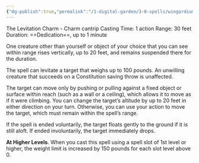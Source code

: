 ```yaml
---
{"dg-publish":true,"permalink":"/1-digital-garden/3-0-spells/wingardium-leviosa/"}
---
```


The Levitation Charm - Charm cantrip
Casting Time: 1 action
Range: 30 feet
Duration: ==Dedication==, up to 1 minute

One creature other than yourself or object of your choice that you can see within range rises vertically, up to 20 feet, and remains suspended there for the duration. 

The spell can levitate a target that weighs up to 100 pounds. An unwilling creature that succeeds on a Constitution saving throw is unaffected.

The target can move only by pushing or pulling against a fixed object or surface within reach (such as a wall or a ceiling), which allows it to move as if it were climbing. You can change the target’s altitude by up to 20 feet in either direction on your turn. Otherwise, you can use your action to move the target, which must remain within the spell’s range.

If the spell is ended voluntarily, the target floats gently to the ground if it is still aloft. If ended involuntarily, the target immediately drops.

**At Higher Levels**. When you cast this spell using a spell slot of 1st level or higher, the weight limit is increased by 150 pounds for each slot level above 0.